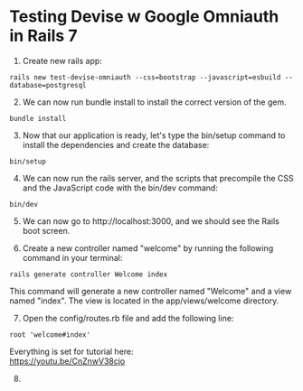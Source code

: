 # Testing Devise w Google Omniauth in Rails 7

1. Create new rails app:
```
rails new test-devise-omniauth --css=bootstrap --javascript=esbuild --database=postgresql
```

2. We can now run bundle install to install the correct version of the gem.
```
bundle install
```

3. Now that our application is ready, let's type the bin/setup command to install the dependencies and create the database:
```
bin/setup
```

4. We can now run the rails server, and the scripts that precompile the CSS and the JavaScript code with the bin/dev command:
```
bin/dev
```

5. We can now go to http://localhost:3000, and we should see the Rails boot screen.

6. Create a new controller named "welcome" by running the following command in your terminal:
```
rails generate controller Welcome index
```
This command will generate a new controller named "Welcome" and a view named "index". The view is located in the app/views/welcome directory.

7. Open the config/routes.rb file and add the following line:
```
root 'welcome#index'
```

Everything is set for tutorial here:<br>
https://youtu.be/CnZnwV38cjo

8. 
